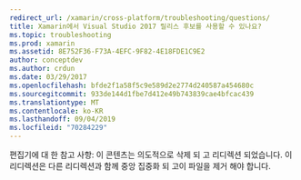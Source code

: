 ```yaml
---
redirect_url: /xamarin/cross-platform/troubleshooting/questions/
title: Xamarin에서 Visual Studio 2017 릴리스 후보를 사용할 수 있나요?
ms.topic: troubleshooting
ms.prod: xamarin
ms.assetid: 8E752F36-F73A-4EFC-9F82-4E18FDE1C9E2
author: conceptdev
ms.author: crdun
ms.date: 03/29/2017
ms.openlocfilehash: bfde2f1a58f5c9e589d2e2774d240587a454680c
ms.sourcegitcommit: 933de144d1fbe7d412e49b743839cae4bfcac439
ms.translationtype: MT
ms.contentlocale: ko-KR
ms.lasthandoff: 09/04/2019
ms.locfileid: "70284229"
---
```

편집기에 대 한 참고 사항: 이 콘텐츠는 의도적으로 삭제 되 고 리디렉션 되었습니다.
이 리디렉션은 다른 리디렉션과 함께 중앙 집중화 되 고이 파일을 제거 해야 합니다.
